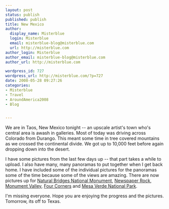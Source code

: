 ```yaml
---
layout: post
status: publish
published: publish
title: New Mexico
author:
  display_name: Misterblue
  login: Misterblue
  email: misterblue-blog@misterblue.com
  url: http://misterblue.com
author_login: Misterblue
author_email: misterblue-blog@misterblue.com
author_url: http://misterblue.com

wordpress_id: 727
wordpress_url: http://misterblue.com/?p=727
date: 2008-05-28 09:27:26
categories:
- Misterblue
- Travel
- AroundAmerica2008
- Blog


---
```

We are in Taos, New Mexico tonight -- an upscale artist's town who's central area is awash in galleries.  Most of today was driving across Colorado from Durango. This meant some time in tree covered mountains as we crossed the continental divide. We got up to 10,000 feet before again dropping down into the desert.
<p>
I have some pictures from the last few days up -- that part takes a while to upload. I also have many, many panoramas to put together when I get back home. I have included some of the individual pictures for the panoramas some of the time because some of the views are amazing. There are now pictures up for <a href="http://pics.misterblue.com/v/20080500-Trip/20080526-NaturalBridges/">Natural Bridges National Monument</a>, <a href="http://pics.misterblue.com/v/20080500-Trip/20080526-NewspaperRock/">Newspaper Rock</a>, <a href="http://pics.misterblue.com/v/20080500-Trip/20080526-MonumentValley/">Monument Valley</a>, <a href="http://pics.misterblue.com/v/20080500-Trip/20080526-FourCorners/">Four Corners</a> and <a href="http://pics.misterblue.com/v/20080500-Trip/20080527-MesaVerde/">Mesa Verde National Park</a>.
</p>
<p>
I'm missing everyone. Hope you are enjoying the progress and the pictures. Tomorrow, its off to Texas.
</p>
